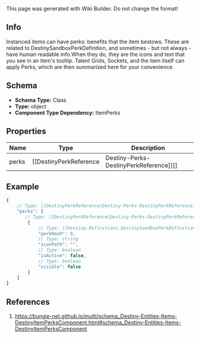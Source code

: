 <span class="wiki-builder">This page was generated with Wiki Builder. Do not change the format!</span>

## Info
Instanced items can have perks: benefits that the item bestows. These are related to DestinySandboxPerkDefinition, and sometimes - but not always - have human readable info.When they do, they are the icons and text that you see in an item's tooltip. Talent Grids, Sockets, and the item itself can apply Perks, which are then summarized here for your convenience.

## Schema
* **Schema Type:** Class
* **Type:** object
* **Component Type Dependency:** ItemPerks

## Properties
Name | Type | Description
---- | ---- | -----------
perks | [[DestinyPerkReference|Destiny-Perks-DestinyPerkReference]][] | The list of perks to display in an item tooltip - and whether or not they have been activated.

## Example
```javascript
{
    // Type: [[DestinyPerkReference|Destiny-Perks-DestinyPerkReference]][]
    "perks": [
       // Type: [[DestinyPerkReference|Destiny-Perks-DestinyPerkReference]]
        {
            // Type: [[Destiny.Definitions.DestinySandboxPerkDefinition|Destiny-Definitions-DestinySandboxPerkDefinition]]:integer:uint32
            "perkHash": 0,
            // Type: string
            "iconPath": "",
            // Type: boolean
            "isActive": false,
            // Type: boolean
            "visible": false
        }
    ]
}

```

## References
1. https://bungie-net.github.io/multi/schema_Destiny-Entities-Items-DestinyItemPerksComponent.html#schema_Destiny-Entities-Items-DestinyItemPerksComponent
